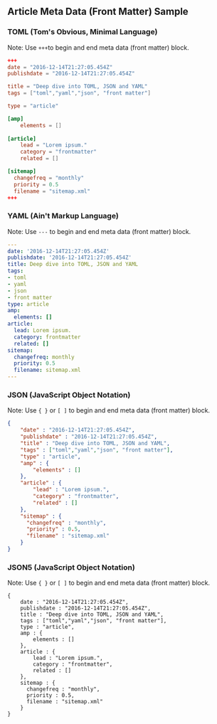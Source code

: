 
## Article Meta Data (Front Matter) Sample



### TOML (Tom's Obvious, Minimal Language)

Note: Use `+++`to begin and end meta data (front matter) block.


``` toml
+++
date = "2016-12-14T21:27:05.454Z"
publishdate = "2016-12-14T21:27:05.454Z"

title = "Deep dive into TOML, JSON and YAML"
tags = ["toml","yaml","json", "front matter"]

type = "article"

[amp]
    elements = []
    
[article]
    lead = "Lorem ipsum."
    category = "frontmatter"
    related = []

[sitemap]
  changefreq = "monthly"
  priority = 0.5
  filename = "sitemap.xml"
+++
```


### YAML (Ain't Markup Language)

Note: Use `---` to begin and end meta data (front matter) block.

``` yaml
---
date: '2016-12-14T21:27:05.454Z'
publishdate: '2016-12-14T21:27:05.454Z'
title: Deep dive into TOML, JSON and YAML
tags:
- toml
- yaml
- json
- front matter
type: article
amp:
  elements: []
article:
  lead: Lorem ipsum.
  category: frontmatter
  related: []
sitemap:
  changefreq: monthly
  priority: 0.5
  filename: sitemap.xml
---
```

### JSON (JavaScript Object Notation)

Note: Use `{ }` or `[ ]` to begin and end meta data (front matter) block.

``` json
{
    "date" : "2016-12-14T21:27:05.454Z",
    "publishdate" : "2016-12-14T21:27:05.454Z",
    "title" : "Deep dive into TOML, JSON and YAML",
    "tags" : ["toml","yaml","json", "front matter"],
    "type" : "article",
    "amp" : {
        "elements" : []
    },
    "article" : {
        "lead" : "Lorem ipsum.",
        "category" : "frontmatter",
        "related" : []
    },
    "sitemap" : {
      "changefreq" : "monthly",
      "priority" : 0.5,
      "filename" : "sitemap.xml"
    }
}
```

### JSON5 (JavaScript Object Notation)

Note: Use `{ }` or `[ ]` to begin and end meta data (front matter) block.

``` json5
{
    date : "2016-12-14T21:27:05.454Z",
    publishdate : "2016-12-14T21:27:05.454Z",
    title : "Deep dive into TOML, JSON and YAML",
    tags : ["toml","yaml","json", "front matter"],
    type : "article",
    amp : {
        elements : []
    },
    article : {
        lead : "Lorem ipsum.",
        category : "frontmatter",
        related : []
    },
    sitemap : {
      changefreq : "monthly",
      priority : 0.5,
      filename : "sitemap.xml"
    }
}
```

